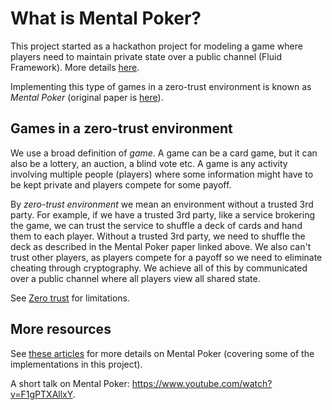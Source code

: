 # What is Mental Poker?

This project started as a hackathon project for modeling a game where players
need to maintain private state over a public channel (Fluid Framework). More
details [here](https://vladris.com/blog/2021/12/11/mental-poker.html).

Implementing this type of games in a zero-trust environment is known as *Mental
Poker* (original paper is [here](https://people.csail.mit.edu/rivest/pubs/SRA81.pdf)).

## Games in a zero-trust environment

We use a broad definition of *game*. A game can be a card game, but it can also
be a lottery, an auction, a blind vote etc. A game is any activity involving
multiple people (players) where some information might have to be kept private
and players compete for some payoff.

By *zero-trust environment* we mean an environment without a trusted 3rd party.
For example, if we have a trusted 3rd party, like a service brokering the game,
we can trust the service to shuffle a deck of cards and hand them to each
player. Without a trusted 3rd party, we need to shuffle the deck as described
in the Mental Poker paper linked above. We also can't trust other players, as
players compete for a payoff so we need to eliminate cheating through
cryptography. We achieve all of this by communicated over a public channel
where all players view all shared state.

See [Zero trust](./zero-trust.md) for limitations.

## More resources

See [these articles](https://vladris.com/writings/#mental-poker) for more
details on Mental Poker (covering some of the implementations in this project).

A short talk on Mental Poker: <https://www.youtube.com/watch?v=F1gPTXAllxY>.
